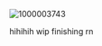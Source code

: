 ![1000003743](https://github.com/user-attachments/assets/713e1ed4-6dc2-46d7-a674-4636102ee50a)

hihihih wip finishing rn
